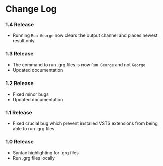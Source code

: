 # Change Log

### 1.4 Release

- Running `Run George` now clears the output channel and places newest result only

### 1.3 Release

- The command to run .grg files is now `Run George` and not `George`
- Updated documentation

### 1.2 Release

- Fixed minor bugs
- Updated documentation

### 1.1 Release

- Fixed crucial bug which prevent installed VSTS extensions from being able to run .grg files

### 1.0 Release

- Syntax highlighting for .grg files
- Run .grg files locally